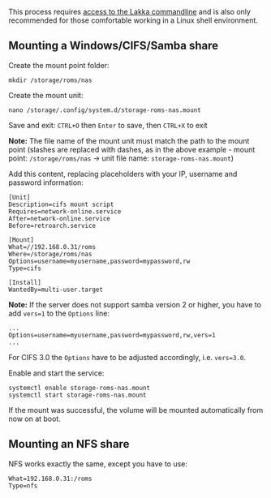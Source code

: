This process requires [access to the Lakka commandline](http://www.lakka.tv/doc/Accessing-Lakka-command-line-interface/) and is also only recommended for those comfortable working in a Linux shell environment.

## Mounting a Windows/CIFS/Samba share

Create the mount point folder:

    mkdir /storage/roms/nas

Create the mount unit:

    nano /storage/.config/system.d/storage-roms-nas.mount

Save and exit: `CTRL+O` then `Enter` to save, then `CTRL+X` to exit

**Note:** The file name of the mount unit must match the path to the mount point (slashes are replaced with dashes, as in the above example - mount point: `/storage/roms/nas` -> unit file name: `storage-roms-nas.mount`)

Add this content, replacing placeholders with your IP, username and password information:

    [Unit]
    Description=cifs mount script
    Requires=network-online.service
    After=network-online.service
    Before=retroarch.service

    [Mount]
    What=//192.168.0.31/roms
    Where=/storage/roms/nas
    Options=username=myusername,password=mypassword,rw
    Type=cifs
    
    [Install]
    WantedBy=multi-user.target

**Note:** If the server does not support samba version 2 or higher, you have to add `vers=1` to the `Options` line:

    ...
    Options=username=myusername,password=mypassword,rw,vers=1
    ...

For CIFS 3.0 the `Options` have to be adjusted accordingly, i.e. `vers=3.0`.

Enable and start the service:

    systemctl enable storage-roms-nas.mount
    systemctl start storage-roms-nas.mount

If the mount was successful, the volume will be mounted automatically from now on at boot.

## Mounting an NFS share

NFS works exactly the same, except you have to use:

    What=192.168.0.31:/roms
    Type=nfs